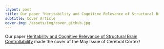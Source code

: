 ```yaml
---
layout: post
title: Our paper "Heritability and Cognitive Relevance of Structural Brain Controllability" made the cover of the May Issue of Cerebral Cortex! 
subtitle: Cover Article
cover-img: /assets/img/cover_github.jpg
---
```



Our paper [Heritability and Cognitive Relevance of Structural Brain Controllability](https://academic.oup.com/cercor/article/30/5/3044/5678069) made the cover of the May Issue of Cerebral Cortex! 



